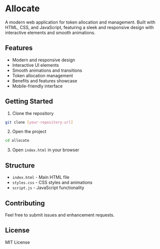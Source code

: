# Allocate

A modern web application for token allocation and management. Built with HTML, CSS, and JavaScript, featuring a sleek and responsive design with interactive elements and smooth animations.

## Features

- Modern and responsive design
- Interactive UI elements
- Smooth animations and transitions
- Token allocation management
- Benefits and features showcase
- Mobile-friendly interface

## Getting Started

1. Clone the repository
```bash
git clone [your-repository-url]
```

2. Open the project
```bash
cd allocate
```

3. Open `index.html` in your browser

## Structure

- `index.html` - Main HTML file
- `styles.css` - CSS styles and animations
- `script.js` - JavaScript functionality

## Contributing

Feel free to submit issues and enhancement requests.

## License

MIT License 